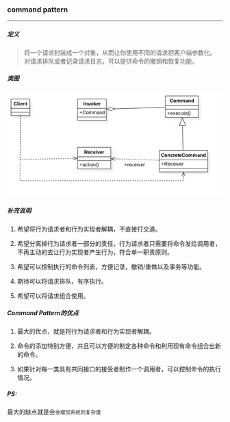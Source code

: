 ### command pattern

---

##### 定义
> 将一个请求封装成一个对象，从而让你使用不同的请求把客户端参数化。
对请求排队或者记录请求日志，可以提供命令的撤销和恢复功能。

##### 类图

![](etc/command.png)

##### 补充说明

1. 希望将行为请求者和行为实现者解耦，不直接打交道。

2. 希望分离掉行为请求者一部分的责任，行为请求者只需要将命令发给调用者，不再主动的去让行为实现者产生行为，符合单一职责原则。

3. 希望可以控制执行的命令列表，方便记录，撤销/重做以及事务等功能。

4. 期待可以将请求排队，有序执行。

5. 希望可以将请求组合使用。

##### Command Pattern的优点

1. 最大的优点，就是将行为请求者和行为实现者解耦。

2. 命令的添加特别方便，并且可以方便的制定各种命令和利用现有命令组合出新的命令。

3. 如果针对每一类具有共同接口的接受者制作一个调用者，可以控制命令的执行情况。

##### PS:
最大的缺点就是会`会增加系统的复杂度`